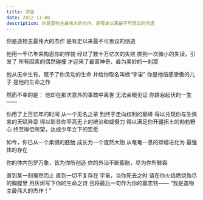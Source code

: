 ```yaml
---
title: 宇宙
date: 2022-11-08
description: 你是造物主最伟大的杰作，是有史以来最不可思议的创造
---
```


你是造物主最伟大的杰作
是有史以来最不可思议的创造

他用一千亿年来构思你的样貌
经过了数十万亿次的失败
直到一次微小的失误，引发了
所有因素的偶然碰撞
才迎来了最富神奇、最为美妙的一刹那

他从无中生有，赋予了你灵动的生命
并给你取名叫做“宇宙”
你是他倍感骄傲的儿子
是他的生命之作

然而不幸的是：
他却在那次意外的事故中离世
无法亲眼见证
你跌宕起伏的一生——

你用了上百亿年的时间
从一个无名之辈
到终于走向权利的巅峰
得以兑现你与生俱来的天赋异禀
得以彰显你至高无上的统治和威慑力
得以满足你开疆拓土的勃勃野心
终至得偿所望，达成少年立下的宏愿

如今，你已从一个柔弱的胚胎
成长为一个庞然大物
从奄奄一息的蜉蝣进化为
最强体的存在

你的体内包罗万象，皆为你所创造
你的外沿不断膨胀，尽为你所鲸吞

直到某一刻戛然而止
直到一切不复存在
宇宙，当你死去之时
请在你火焰燃烧殆尽的胸膛里
用灰烬写下你的生命之诗
且将最后一句作为你的墓志铭——
“我是造物主最伟大的杰作！”
